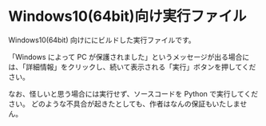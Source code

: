 # Windows10(64bit)向け実行ファイル

Windows10(64bit) 向けににビルドした実行ファイルです。

「Windows によって PC が保護されました」というメッセージが出る場合には、「詳細情報」をクリックし、続いて表示される「実行」ボタンを押してください。

なお、怪しいと思う場合には実行せず、ソースコードを Python で実行してください。
どのような不具合が起きたとしても、作者はなんの保証もいたしません。
